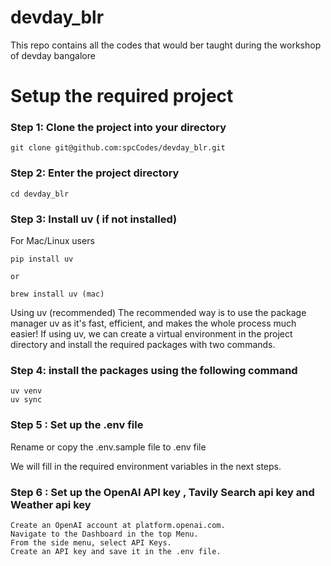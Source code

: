# devday_blr
This repo contains all the codes that would ber taught during the workshop of devday bangalore 

#  Setup the required project 

### Step 1: Clone the project into your directory

```
git clone git@github.com:spcCodes/devday_blr.git
```
### Step 2: Enter the project directory

```
cd devday_blr
```

### Step 3: Install uv ( if not installed)

For Mac/Linux users
```
pip install uv 

or 

brew install uv (mac)
```

Using uv (recommended)
The recommended way is to use the package manager uv as it's fast, efficient, and makes the whole process much easier!
If using uv, we can create a virtual environment in the project directory and install the required packages with two commands.

### Step 4: install the packages using the following command

```
uv venv
uv sync
```

### Step 5 : Set up the .env file

Rename or copy the .env.sample file to .env file

 We will fill in the required environment variables in the next steps.

### Step 6 : Set up the OpenAI API key , Tavily Search api key and Weather api key

```
Create an OpenAI account at platform.openai.com.
Navigate to the Dashboard in the top Menu.
From the side menu, select API Keys.
Create an API key and save it in the .env file.
```